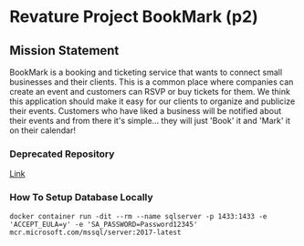 # Revature Project BookMark (p2)

## Mission Statement

BookMark is a booking and ticketing service that wants to connect small businesses and their clients. This is a common place where companies can create an event and customers can RSVP or buy tickets for them. We think this application should make it easy for our clients to organize and publicize their events. Customers who have liked a business will be notified about their events and from there it's simple… they will just 'Book' it and 'Mark' it on their calendar!

### Deprecated Repository

[Link](https://github.com/bookmark-dev/bookmark)

### How To Setup Database Locally

    docker container run -dit --rm --name sqlserver -p 1433:1433 -e 'ACCEPT_EULA=y' -e 'SA_PASSWORD=Password12345' mcr.microsoft.com/mssql/server:2017-latest

